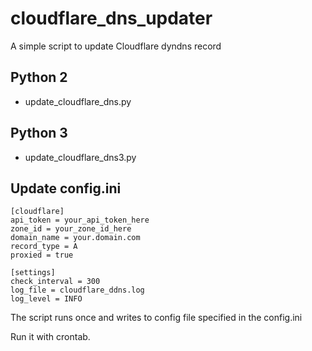 # cloudflare_dns_updater
A simple script to update Cloudflare dyndns record

## Python 2
- update_cloudflare_dns.py

## Python 3
- update_cloudflare_dns3.py

## Update config.ini
```
[cloudflare]
api_token = your_api_token_here
zone_id = your_zone_id_here
domain_name = your.domain.com
record_type = A
proxied = true

[settings]
check_interval = 300
log_file = cloudflare_ddns.log
log_level = INFO
```

The script runs once and writes to config file specified in the config.ini

Run it with crontab.